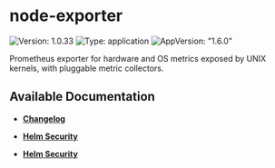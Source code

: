 # node-exporter

![Version: 1.0.33](https://img.shields.io/badge/Version-1.0.33-informational?style=flat-square) ![Type: application](https://img.shields.io/badge/Type-application-informational?style=flat-square) ![AppVersion: "1.6.0"](https://img.shields.io/badge/AppVersion-"1.6.0"-informational?style=flat-square)

Prometheus exporter for hardware and OS metrics exposed by UNIX kernels, with pluggable metric collectors.

## Available Documentation

- [**Changelog**](CHANGELOG)

- [**Helm Security**](container-security)

- [**Helm Security**](helm-security)

